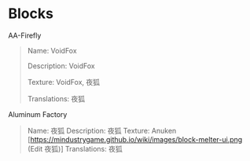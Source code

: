 # Blocks

AA-Firefly
> Name: VoidFox
> 
> Description: VoidFox
> 
> Texture: VoidFox, 夜狐
> 
> Translations: 夜狐

Aluminum Factory
> Name: 夜狐     Description: 夜狐     Texture: Anuken [https://mindustrygame.github.io/wiki/images/block-melter-ui.png (Edit 夜狐)]     Translations: 夜狐
